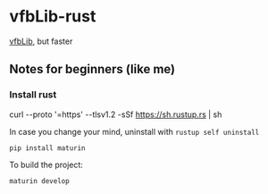 # vfbLib-rust

[vfbLib](https://github.com/LucasFonts/vfbLib), but faster

## Notes for beginners (like me)

### Install rust

curl --proto '=https' --tlsv1.2 -sSf https://sh.rustup.rs | sh

In case you change your mind, uninstall with `rustup self uninstall`

```
pip install maturin
```

To build the project:

```
maturin develop
```
